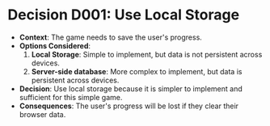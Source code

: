 # Decision D001: Use Local Storage

*   **Context**: The game needs to save the user's progress.
*   **Options Considered**:
    1.  **Local Storage**: Simple to implement, but data is not persistent across devices.
    2.  **Server-side database**: More complex to implement, but data is persistent across devices.
*   **Decision**: Use local storage because it is simpler to implement and sufficient for this simple game.
*   **Consequences**: The user's progress will be lost if they clear their browser data.